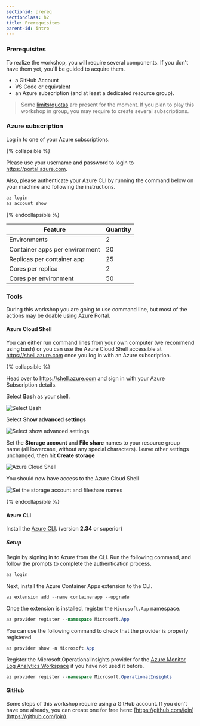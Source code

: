 ```yaml
---
sectionid: prereq
sectionclass: h2
title: Prerequisites
parent-id: intro
---
```



### Prerequisites

To realize the workshop, you will require several components. If you don't have them yet, you'll be guided to acquire them.

- a GitHub Account
- VS Code or equivalent
- an Azure subscription (and at least a dedicated resource group).

> Some [limits/quotas](https://docs.microsoft.com/en-us/azure/container-apps/quotas) are present for the moment. If you plan to play this workshop in group, you may require to create several subscriptions.

### Azure subscription

Log in to one of your Azure subscriptions.

{% collapsible %}

Please use your username and password to login to <https://portal.azure.com>.

Also, please authenticate your Azure CLI by running the command below on your machine and following the instructions.

``` bash
az login
az account show
```

{% endcollapsible %}

| Feature | Quantity |
|---|---|
| Environments | 2 |
| Container apps per environment | 20 |
| Replicas per container app | 25 |
| Cores per replica | 2 |
| Cores per environment | 50 |

### Tools

During this workshop you are going to use command line, but most of the actions may be doable using Azure Portal. 

#### Azure Cloud Shell

You can either run command lines from your own computer (we recommend using bash) or you can use the Azure Cloud Shell accessible at <https://shell.azure.com> once you log in with an Azure subscription.

{% collapsible %}

Head over to <https://shell.azure.com> and sign in with your Azure Subscription details.

Select **Bash** as your shell.

![Select Bash](/media/intro/0-bash.png)

Select **Show advanced settings**

![Select show advanced settings](/media/intro/1-mountstorage-advanced.png)

Set the **Storage account** and **File share** names to your resource group name (all lowercase, without any special characters). Leave other settings unchanged, then hit **Create storage**

![Azure Cloud Shell](/media/intro/2-storageaccount-fileshare.png)

You should now have access to the Azure Cloud Shell

![Set the storage account and fileshare names](/media/intro/3-cloudshell.png)

{% endcollapsible %}

#### Azure CLI

Install the [Azure CLI](https://docs.microsoft.com/en-us/cli/azure/install-azure-cli). (version **2.34** or superior)

##### Setup

Begin by signing in to Azure from the CLI. Run the following command, and follow the prompts to complete the authentication process.

``` csharp
az login
```

Next, install the Azure Container Apps extension to the CLI.

``` csharp
az extension add --name containerapp --upgrade
```

Once the extension is installed, register the `Microsoft.App` namespace.

``` csharp
az provider register --namespace Microsoft.App
```

You can use the following command to check that the provider is properly registered

``` csharp
az provider show -n Microsoft.App
```

Register the Microsoft.OperationalInsights provider for the [Azure Monitor Log Analytics Workspace](https://docs.microsoft.com/en-us/azure/container-apps/observability?tabs=bash#azure-monitor-log-analytics) if you have not used it before.

``` csharp
az provider register --namespace Microsoft.OperationalInsights
```

#### GitHub

Some steps of this workshop require using a GitHub account. If you don't have one already, you can create one for free here: [https://github.com/join](https://github.com/join).

